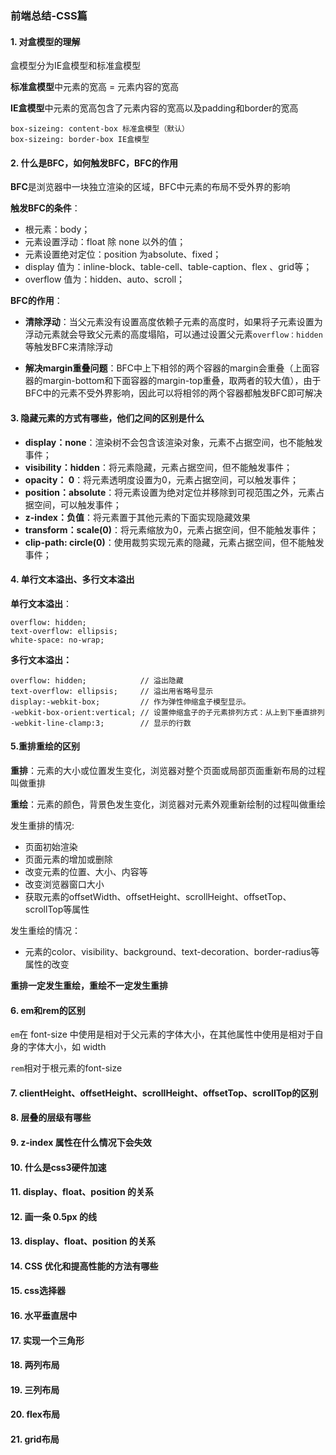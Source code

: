 ### 前端总结-CSS篇

#### 1. 对盒模型的理解

盒模型分为IE盒模型和标准盒模型

**标准盒模型**中元素的宽高 = 元素内容的宽高

**IE盒模型**中元素的宽高包含了元素内容的宽高以及padding和border的宽高

```
box-sizeing: content-box 标准盒模型（默认）
box-sizeing: border-box IE盒模型
```

#### 2. 什么是BFC，如何触发BFC，BFC的作用

**BFC**是浏览器中一块独立渲染的区域，BFC中元素的布局不受外界的影响

**触发BFC的条件**：

- 根元素：body；
- 元素设置浮动：float 除 none 以外的值；
- 元素设置绝对定位：position 为absolute、fixed；
- display 值为：inline-block、table-cell、table-caption、flex 、grid等；
- overflow 值为：hidden、auto、scroll；

**BFC的作用**：

- **清除浮动**：当父元素没有设置高度依赖子元素的高度时，如果将子元素设置为浮动元素就会导致父元素的高度塌陷，可以通过设置父元素`overflow：hidden`等触发BFC来清除浮动

- **解决margin重叠问题**：BFC中上下相邻的两个容器的margin会重叠（上面容器的margin-bottom和下面容器的margin-top重叠，取两者的较大值），由于BFC中的元素不受外界影响，因此可以将相邻的两个容器都触发BFC即可解决

#### 3. 隐藏元素的方式有哪些，他们之间的区别是什么

- **display：none**：渲染树不会包含该渲染对象，元素不占据空间，也不能触发事件；
- **visibility：hidden**：将元素隐藏，元素占据空间，但不能触发事件；
- **opacity： 0**：将元素透明度设置为0，元素占据空间，可以触发事件；
- **position：absolute**：将元素设置为绝对定位并移除到可视范围之外，元素占据空间，可以触发事件；
- **z-index：负值**：将元素置于其他元素的下面实现隐藏效果
- **transform：scale(0)**：将元素缩放为0，元素占据空间，但不能触发事件；
- **clip-path: circle(0)**：使用裁剪实现元素的隐藏，元素占据空间，但不能触发事件；

#### 4. 单行文本溢出、多行文本溢出

**单行文本溢出**：

```
overflow: hidden;
text-overflow: ellipsis;
white-space: no-wrap;
```

**多行文本溢出：**

```
overflow: hidden;            // 溢出隐藏
text-overflow: ellipsis;     // 溢出用省略号显示
display:-webkit-box;         // 作为弹性伸缩盒子模型显示。
-webkit-box-orient:vertical; // 设置伸缩盒子的子元素排列方式：从上到下垂直排列
-webkit-line-clamp:3;        // 显示的行数
```

#### 5.重排重绘的区别

**重排**：元素的大小或位置发生变化，浏览器对整个页面或局部页面重新布局的过程叫做重排

**重绘**：元素的颜色，背景色发生变化，浏览器对元素外观重新绘制的过程叫做重绘

发生重排的情况: 

- 页面初始渲染
- 页面元素的增加或删除
- 改变元素的位置、大小、内容等
- 改变浏览器窗口大小
- 获取元素的offsetWidth、offsetHeight、scrollHeight、offsetTop、scrollTop等属性

发生重绘的情况：

- 元素的color、visibility、background、text-decoration、border-radius等属性的改变

**重排一定发生重绘，重绘不一定发生重排**

#### 6. em和rem的区别

`em`在 font-size 中使用是相对于父元素的字体大小，在其他属性中使用是相对于自身的字体大小，如 width

`rem`相对于根元素的font-size

#### 7. clientHeight、offsetHeight、scrollHeight、offsetTop、scrollTop的区别

#### 8. 层叠的层级有哪些

#### 9. z-index 属性在什么情况下会失效

#### 10. 什么是css3硬件加速

#### 11. display、float、position 的关系

#### 12. 画一条 0.5px 的线

#### 13. display、float、position 的关系

#### 14. CSS 优化和提高性能的方法有哪些

#### 15. css选择器

#### 16. 水平垂直居中

#### 17. 实现一个三角形

#### 18. 两列布局

#### 19. 三列布局

#### 20. flex布局

#### 21. grid布局





